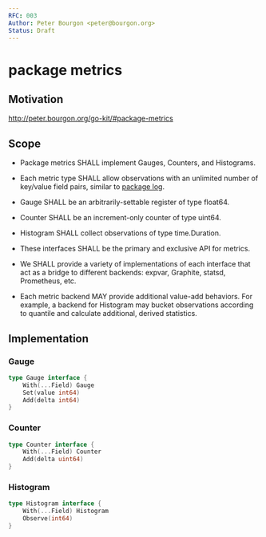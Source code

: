 ```yaml
---
RFC: 003
Author: Peter Bourgon <peter@bourgon.org>
Status: Draft
---
```


# package metrics

## Motivation

http://peter.bourgon.org/go-kit/#package-metrics

## Scope

- Package metrics SHALL implement Gauges, Counters, and Histograms.

- Each metric type SHALL allow observations with an unlimited number of key/value field pairs,
  similar to [package log](https://github.com/peterbourgon/gokit/blob/master/rfc/rfc004-package-log.md).

- Gauge SHALL be an arbitrarily-settable register of type float64.

- Counter SHALL be an increment-only counter of type uint64.

- Histogram SHALL collect observations of type time.Duration.

- These interfaces SHALL be the primary and exclusive API for metrics.

- We SHALL provide a variety of implementations of each interface that act as a
  bridge to different backends: expvar, Graphite, statsd, Prometheus, etc.

- Each metric backend MAY provide additional value-add behaviors.  For example,
  a backend for Histogram may bucket observations according to quantile and
  calculate additional, derived statistics.


## Implementation

### Gauge

```go
type Gauge interface {
	With(...Field) Gauge
	Set(value int64)
	Add(delta int64)
}
```

### Counter

```go
type Counter interface {
	With(...Field) Counter
	Add(delta uint64)
}
```

### Histogram

```go
type Histogram interface {
	With(...Field) Histogram
	Observe(int64)
}
```
